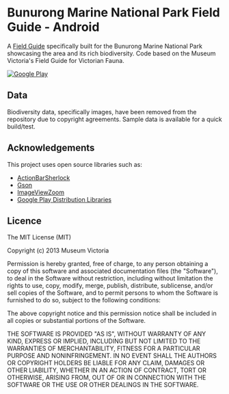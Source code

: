 Bunurong Marine National Park Field Guide - Android
===========================================================

A [Field Guide](http://museumvictoria.com.au/discoverycentre/mv-bunurong-app/) specifically built for the Bunurong Marine National Park showcasing the area and its rich biodiversity. Code based on the Museum Victoria's Field Guide for Victorian Fauna. 

[![Google Play](http://developer.android.com/images/brand/en_generic_rgb_wo_45.png)](https://play.google.com/store/apps/details?id=au.com.museumvictoria.fieldguide.bunurong)


## Data

Biodiversity data, specifically images, have been removed from the repository due to copyright agreements. Sample data is available for a quick build/test. 

## Acknowledgements

This project uses open source libraries such as:
* [ActionBarSherlock](https://github.com/JakeWharton/ActionBarSherlock)
* [Gson](http://code.google.com/p/google-gson/)
* [ImageViewZoom](https://github.com/sephiroth74/ImageViewZoom)
* [Google Play Distribution Libraries](http://developer.android.com/google/play/dist.html)


## Licence 

The MIT License (MIT)

Copyright (c) 2013 Museum Victoria

Permission is hereby granted, free of charge, to any person obtaining a copy
of this software and associated documentation files (the "Software"), to deal
in the Software without restriction, including without limitation the rights
to use, copy, modify, merge, publish, distribute, sublicense, and/or sell
copies of the Software, and to permit persons to whom the Software is
furnished to do so, subject to the following conditions:

The above copyright notice and this permission notice shall be included in
all copies or substantial portions of the Software.

THE SOFTWARE IS PROVIDED "AS IS", WITHOUT WARRANTY OF ANY KIND, EXPRESS OR
IMPLIED, INCLUDING BUT NOT LIMITED TO THE WARRANTIES OF MERCHANTABILITY,
FITNESS FOR A PARTICULAR PURPOSE AND NONINFRINGEMENT. IN NO EVENT SHALL THE
AUTHORS OR COPYRIGHT HOLDERS BE LIABLE FOR ANY CLAIM, DAMAGES OR OTHER
LIABILITY, WHETHER IN AN ACTION OF CONTRACT, TORT OR OTHERWISE, ARISING FROM,
OUT OF OR IN CONNECTION WITH THE SOFTWARE OR THE USE OR OTHER DEALINGS IN
THE SOFTWARE.


